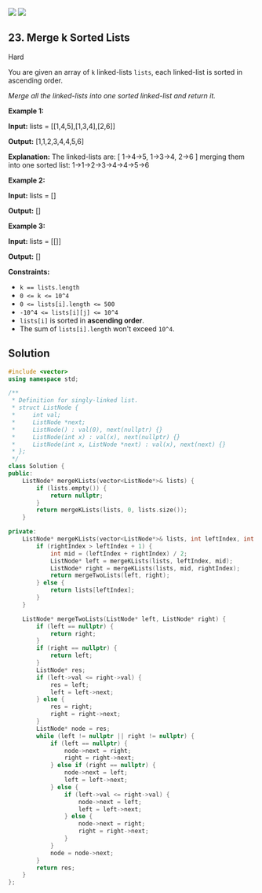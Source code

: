 [![](https://img.shields.io/github/stars/LeetCode-in-Cpp/LeetCode-in-Cpp?label=Stars&style=flat-square)](https://github.com/LeetCode-in-Cpp/LeetCode-in-Cpp)
[![](https://img.shields.io/github/forks/LeetCode-in-Cpp/LeetCode-in-Cpp?label=Fork%20me%20on%20GitHub%20&style=flat-square)](https://github.com/LeetCode-in-Cpp/LeetCode-in-Cpp/fork)

## 23\. Merge k Sorted Lists

Hard

You are given an array of `k` linked-lists `lists`, each linked-list is sorted in ascending order.

_Merge all the linked-lists into one sorted linked-list and return it._

**Example 1:**

**Input:** lists = \[\[1,4,5],[1,3,4],[2,6]]

**Output:** [1,1,2,3,4,4,5,6]

**Explanation:** The linked-lists are: [ 1->4->5, 1->3->4, 2->6 ] merging them into one sorted list: 1->1->2->3->4->4->5->6 

**Example 2:**

**Input:** lists = []

**Output:** [] 

**Example 3:**

**Input:** lists = \[\[]]

**Output:** [] 

**Constraints:**

*   `k == lists.length`
*   `0 <= k <= 10^4`
*   `0 <= lists[i].length <= 500`
*   `-10^4 <= lists[i][j] <= 10^4`
*   `lists[i]` is sorted in **ascending order**.
*   The sum of `lists[i].length` won't exceed `10^4`.

## Solution

```cpp
#include <vector>
using namespace std;

/**
 * Definition for singly-linked list.
 * struct ListNode {
 *     int val;
 *     ListNode *next;
 *     ListNode() : val(0), next(nullptr) {}
 *     ListNode(int x) : val(x), next(nullptr) {}
 *     ListNode(int x, ListNode *next) : val(x), next(next) {}
 * };
 */
class Solution {
public:
    ListNode* mergeKLists(vector<ListNode*>& lists) {
        if (lists.empty()) {
            return nullptr;
        }
        return mergeKLists(lists, 0, lists.size());
    }

private:
    ListNode* mergeKLists(vector<ListNode*>& lists, int leftIndex, int rightIndex) {
        if (rightIndex > leftIndex + 1) {
            int mid = (leftIndex + rightIndex) / 2;
            ListNode* left = mergeKLists(lists, leftIndex, mid);
            ListNode* right = mergeKLists(lists, mid, rightIndex);
            return mergeTwoLists(left, right);
        } else {
            return lists[leftIndex];
        }
    }

    ListNode* mergeTwoLists(ListNode* left, ListNode* right) {
        if (left == nullptr) {
            return right;
        }
        if (right == nullptr) {
            return left;
        }
        ListNode* res;
        if (left->val <= right->val) {
            res = left;
            left = left->next;
        } else {
            res = right;
            right = right->next;
        }
        ListNode* node = res;
        while (left != nullptr || right != nullptr) {
            if (left == nullptr) {
                node->next = right;
                right = right->next;
            } else if (right == nullptr) {
                node->next = left;
                left = left->next;
            } else {
                if (left->val <= right->val) {
                    node->next = left;
                    left = left->next;
                } else {
                    node->next = right;
                    right = right->next;
                }
            }
            node = node->next;
        }
        return res;
    }
};
```
